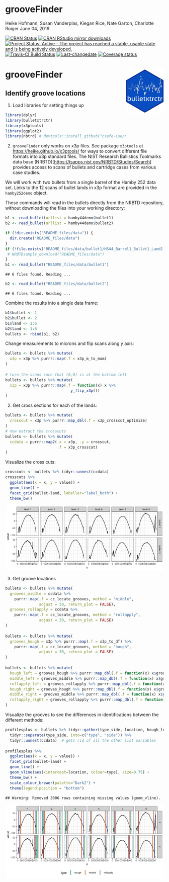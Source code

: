 grooveFinder
================
Heike Hofmann, Susan Vanderplas, Kiegan Rice, Nate Garton, Charlotte
Roiger
June 04, 2019

[![CRAN
Status](http://www.r-pkg.org/badges/version/grooveFinder)](https://cran.r-project.org/package=grooveFinder)
[![CRAN RStudio mirror
downloads](http://cranlogs.r-pkg.org/badges/grooveFinder)](http://www.r-pkg.org/pkg/grooveFinder)
[![Project Status: Active – The project has reached a stable, usable
state and is being actively
developed.](http://www.repostatus.org/badges/latest/active.svg)](http://www.repostatus.org/#active)
[![Travis-CI Build
Status](https://travis-ci.org/heike/grooveFinder.svg?branch=master)](https://travis-ci.org/heike/grooveFinder)
[![Last-changedate](https://img.shields.io/badge/last%20change-2019--06--04-yellowgreen.svg)](/commits/master)
[![Coverage
status](https://codecov.io/gh/heike/grooveFinder/branch/master/graph/badge.svg)](https://codecov.io/github/heike/grooveFinder?branch=master)

# grooveFinder <img src="man/figures/grooveFinder.png" align="right" width = "120"/>

## Identify groove locations

1.  Load libraries for setting things up

<!-- end list -->

``` r
library(dplyr)
library(bulletxtrctr)
library(x3ptools)
library(ggplot2)
library(nbtrd) # devtools::install_github("csafe-isu/nbtrd")
```

2.  `grooveFinder` only works on x3p files. See package `x3ptools` at
    <https://heike.github.io/x3ptools/> for ways to convert different
    file formats into x3p standard files. The NIST Research Ballistics
    Toolmarks data base
    (NRBTD)\[<https://tsapps.nist.gov/NRBTD/Studies/Search>\] provides
    access to scans of bullets and cartridge cases from various case
    studies.

We will work with two bullets from a single barrel of the Hamby 252 data
set. Links to the 12 scans of bullet lands in x3p format are provided in
the `hamby252demo` object.

These commands will read in the bullets directly from the NRBTD
repository, without downloading the files into your working directory:

``` r
b1 <- read_bullet(urllist = hamby44demo$bullet1)
b2 <- read_bullet(urllist = hamby44demo$bullet2)
```

``` r
if (!dir.exists("README_files/data")) {
  dir.create("README_files/data")
}
if (!file.exists("README_files/data/bullet1/HS44_Barrel1_Bullet1_Land1.x3p")) {
 # NRBTDsample_download("README_files/data")
}
b1 <- read_bullet("README_files/data/bullet1")
```

    ## 6 files found. Reading ...

``` r
b2 <- read_bullet("README_files/data/bullet2")
```

    ## 6 files found. Reading ...

Combine the results into a single data frame:

``` r
b1$bullet <- 1
b2$bullet <- 2
b1$land <- 1:6
b2$land <- 1:6
bullets <- rbind(b1, b2)
```

Change measurements to microns and flip scans along y axis:

``` r
bullets <- bullets %>% mutate(
  x3p = x3p %>% purrr::map(.f = x3p_m_to_mum)
)

# turn the scans such that (0,0) is at the bottom left
bullets <- bullets %>% mutate(
  x3p = x3p %>% purrr::map(.f = function(x) x %>% 
                             y_flip_x3p())
) 
```

2.  Get cross sections for each of the lands:

<!-- end list -->

``` r
bullets <- bullets %>% mutate(
  crosscut = x3p %>% purrr::map_dbl(.f = x3p_crosscut_optimize)
)
# now extract the crosscuts
bullets <- bullets %>% mutate(
  ccdata = purrr::map2(.x = x3p, .y = crosscut, 
                       .f = x3p_crosscut)
)
```

Visualize the cross cuts:

``` r
crosscuts <- bullets %>% tidyr::unnest(ccdata)
crosscuts %>% 
  ggplot(aes(x = x, y = value)) + 
  geom_line() +
  facet_grid(bullet~land, labeller="label_both") +
  theme_bw()
```

![](README_files/figure-gfm/unnamed-chunk-7-1.png)<!-- -->

3.  Get groove locations

<!-- end list -->

``` r
bullets <- bullets %>% mutate(
  grooves_middle = ccdata %>% 
    purrr::map(.f = cc_locate_grooves, method = "middle", 
               adjust = 30, return_plot = FALSE),
  grooves_rollapply = ccdata %>% 
    purrr::map(.f = cc_locate_grooves, method = "rollapply", 
               adjust = 30, return_plot = FALSE)
)

bullets <- bullets %>% mutate(
  grooves_hough = x3p %>% purrr::map(.f = x3p_to_df) %>%
    purrr::map(.f = cc_locate_grooves, method = "hough", 
               adjust = 30, return_plot = FALSE)
)

bullets <- bullets %>% mutate(
  hough_left = grooves_hough %>% purrr::map_dbl(.f = function(x) x$groove[1]),
  middle_left = grooves_middle %>% purrr::map_dbl(.f = function(x) x$groove[1]),
  rollapply_left = grooves_rollapply %>% purrr::map_dbl(.f = function(x) x$groove[1]),
  hough_right = grooves_hough %>% purrr::map_dbl(.f = function(x) x$groove[2]),
  middle_right = grooves_middle %>% purrr::map_dbl(.f = function(x) x$groove[2]),
  rollapply_right = grooves_rollapply %>% purrr::map_dbl(.f = function(x) x$groove[2])
)
```

Visualize the grooves to see the differences in identifications between
the different
methods:

``` r
profilesplus <- bullets %>% tidyr::gather(type_side, location, hough_left:rollapply_right) %>%
  tidyr::separate(type_side, into=c("type", "side")) %>%
  tidyr::unnest(ccdata)  # gets rid of all the other list variables 

profilesplus %>% 
  ggplot(aes(x = x, y = value)) +
  facet_grid(bullet~land) +
  geom_line() +
  geom_vline(aes(xintercept=location, colour=type), size=0.75) +
  theme_bw() +
  scale_colour_brewer(palette="Dark2") +
  theme(legend.position = "bottom")
```

    ## Warning: Removed 3006 rows containing missing values (geom_vline).

![](README_files/figure-gfm/unnamed-chunk-9-1.png)<!-- -->
